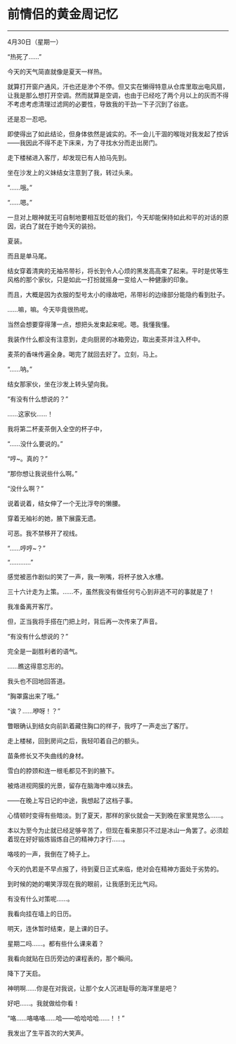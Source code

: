 # 前情侣的黄金周记忆

---

4月30日（星期一）

 

 

 

 

“热死了……”

 

今天的天气简直就像是夏天一样热。

就算打开窗户通风，汗也还是渗个不停。但又实在懒得特意从仓库里取出电风扇，让我是那么想打开空调。然而就算是空调，也由于已经吃了两个月以上的灰而不得不考虑考虑清理过滤网的必要性，导致我的干劲一下子沉到了谷底。

 

还是忍一忍吧。

即使得出了如此结论，但身体依然是诚实的。不一会儿干涸的喉咙对我发起了控诉——我因此不得不走下床来，为了寻找水分而走出房门。

 

走下楼梯进入客厅，却发现已有人拍马先到。

坐在沙发上的义妹结女注意到了我，转过头来。

 

“……哦。”

“……嗯。”

 

一旦对上眼神就无可自制地要相互贬低的我们，今天却能保持如此和平的对话的原因，说白了就在于她今天的装扮。

 

夏装。

而且是单马尾。

 

结女穿着清爽的无袖吊带衫，将长到令人心烦的黑发高高束了起来。平时是优等生风格的那个家伙，只是如此一打扮就摇身一变给人一种健康的印象。

而且，大概是因为衣服的型号太小的缘故吧，吊带衫的边缘部分能隐约看到肚子。

 

……嘛，嘛。今天毕竟很热呢。

当然会想要穿得薄一点，想把头发束起来呢。嗯。我懂我懂。

 

我装作什么都没有注意到，走向厨房的冰箱旁边，取出麦茶并注入杯中。

麦茶的香味传遍全身。喝完了就回去好了。立刻，马上。

 

“……呐。”

 

结女那家伙，坐在沙发上转头望向我。

 

“有没有什么想说的？”

 

……这家伙……！

我将第二杯麦茶倒入全空的杯子中，

 

“……没什么要说的。”

“哼~。真的？”

“那你想让我说些什么啊。”

“没什么啊？”

 

说着说着，结女伸了一个无比浮夸的懒腰。

穿着无袖衫的她，腋下展露无遗。

可恶。我不禁移开了视线。

 

“……哼哼~？”

“…………”

 

感觉被恶作剧似的笑了一声，我一咧嘴，将杯子放入水槽。

三十六计走为上策。……不，虽然我没有做任何亏心到非逃不可的事就是了！

 

我准备离开客厅。

但，正当我将手搭在门把上时，背后再一次传来了声音。

 

“有没有什么想说的？”

 

完全是一副胜利者的语气。

……瞧这得意忘形的。

我头也不回地回答道。

 

“胸罩露出来了哦。”

“诶？……咿呀！？”

 

瞥眼确认到结女向前趴着藏住胸口的样子，我哼了一声走出了客厅。

 

走上楼梯，回到房间之后，我轻叩着自己的额头。

苗条修长又不失曲线的身材。

雪白的脖颈和连一根毛都见不到的腋下。

被烙进视网膜的光景，留存在脑海中难以抹去。

 

 

 

 

——在晚上写日记的中途，我想起了这档子事。

心情顿时变得有些暗淡。到了夏天，那样的家伙就会一天到晚在家里晃悠么……。

本以为至今为止就已经足够辛苦了，但现在看来那只不过是冰山一角罢了。必须趁着现在好好锻炼锻炼自己的精神力才行……。

 

咯吱的一声，我倒在了椅子上。

今天的仇若是不早点报了，待到夏日正式来临，绝对会在精神方面处于劣势的。

到时候的她的嘲笑浮现在我的眼前，让我感到无比气闷。

有没有什么对策呢……。

 

我看向挂在墙上的日历。

明天，连休暂时结束，是上课的日子。

星期二吗……。都有些什么课来着？

我看向就贴在日历旁边的课程表的，那个瞬间。

 

降下了天启。

 

神明啊……你是在对我说，让那个女人沉进耻辱的海洋里是吧？

好吧……。我就做给你看！

 

“咯……咯咯咯……哈——哈哈哈哈……！！”

 

我发出了生平首次的大笑声。